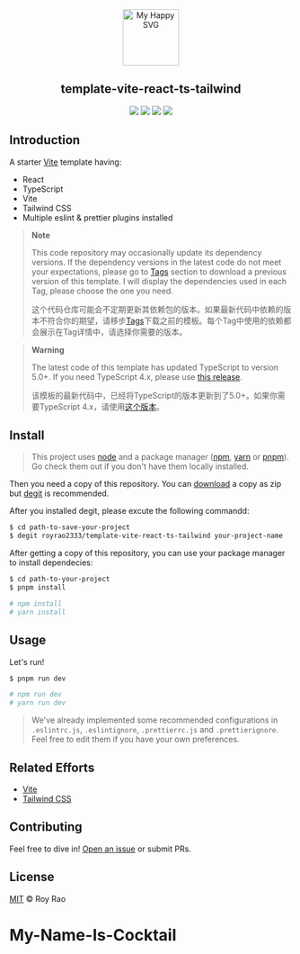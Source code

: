 <div align="center"><img src = "https://user-images.githubusercontent.com/31413093/197097625-5b3bd3cf-2bd6-4a3a-8059-a1fe9f28100b.svg" height="100px" alt="My Happy SVG"/></div>

<h2 align="center">template-vite-react-ts-tailwind</h2>

<div align="center">
<a href="https://reactjs.org/"><image src="https://img.shields.io/static/v1?label=React&message=^18&style=for-the-badge&labelColor=FFFFFF&logo=react&color=61DAFB"/></a> <a href="https://www.typescriptlang.org/"><image src="https://img.shields.io/static/v1?label=TypeScript&message=^5&style=for-the-badge&labelColor=FFFFFF&logo=typescript&color=3178C6"/></a> <a href="https://www.typescriptlang.org/"><image src="https://img.shields.io/static/v1?label=Tailwind%20CSS&message=^3&style=for-the-badge&labelColor=FFFFFF&logo=tailwindcss&color=06B6D4"/></a> <a href="https://cn.vitejs.dev/"><image src="https://img.shields.io/static/v1?label=Vite&message=^4&style=for-the-badge&labelColor=FFFFFF&logo=vite&color=646CFF"/></a>
</div>

## Introduction

A starter [Vite](https://vitejs.dev/) template having:

- React
- TypeScript
- Vite
- Tailwind CSS
- Multiple eslint & prettier plugins installed

> **Note**
> 
> This code repository may occasionally update its dependency versions. If the dependency versions in the latest code do not meet your expectations, please go to [Tags](https://github.com/RoyRao2333/template-vite-react-ts-tailwind/tags) section to download a previous version of this template. I will display the dependencies used in each Tag, please choose the one you need.
> 
> 这个代码仓库可能会不定期更新其依赖包的版本。如果最新代码中依赖的版本不符合你的期望，请移步[Tags](https://github.com/RoyRao2333/template-vite-react-ts-tailwind/tags)下载之前的模板。每个Tag中使用的依赖都会展示在Tag详情中，请选择你需要的版本。

> **Warning**
> 
> The latest code of this template has updated TypeScript to version 5.0+. If you need TypeScript 4.x, please use [this release](https://github.com/RoyRao2333/template-vite-react-ts-tailwind/releases/tag/release-2023.03.08).
> 
> 该模板的最新代码中，已经将TypeScript的版本更新到了5.0+。如果你需要TypeScript 4.x，请使用[这个版本](https://github.com/RoyRao2333/template-vite-react-ts-tailwind/releases/tag/release-2023.03.08)。

## Install

> This project uses [node](http://nodejs.org) and a package manager ([npm](https://npmjs.com), [yarn](https://yarnpkg.com/) or [pnpm](https://pnpm.io/)). Go check them out if you don't have them locally installed.

Then you need a copy of this repository. You can [download](https://github.com/RoyRao2333/template-vite-react-ts-tailwind-v3/archive/refs/heads/main.zip) a copy as zip but [degit](https://github.com/Rich-Harris/degit) is recommended.

After you installed degit, please excute the following commandd:

```sh
$ cd path-to-save-your-project
$ degit royrao2333/template-vite-react-ts-tailwind your-project-name
```

After getting a copy of this repository, you can use your package manager to install dependecies:

```sh
$ cd path-to-your-project
$ pnpm install

# npm install
# yarn install
```

## Usage

Let's run!

```sh
$ pnpm run dev

# npm run dev
# yarn run dev
```

> We've already implemented some recommended configurations in ```.eslintrc.js```, ```.eslintignore```, ```.prettierrc.js``` and ```.prettierignore```. Feel free to edit them if you have your own preferences.

## Related Efforts

- [Vite](https://github.com/vitejs/vite)
- [Tailwind CSS](https://github.com/tailwindlabs/tailwindcss)

## Contributing

Feel free to dive in! [Open an issue](https://github.com/RoyRao2333/template-vite-react-ts-tailwind-v3/issues/new) or submit PRs.

## License

[MIT](LICENSE) © Roy Rao
# My-Name-Is-Cocktail
